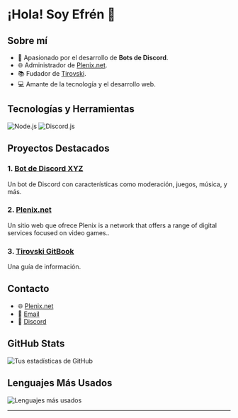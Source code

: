 # ¡Hola! Soy Efrén 👋

## Sobre mí
- 🤖 Apasionado por el desarrollo de **Bots de Discord**.
- 🌐 Administrador de [Plenix.net](https://plenix.net).
- 📚 Fudador de [Tirovski](https://tirovski.es).
- 💻 Amante de la tecnología y el desarrollo web.

## Tecnologías y Herramientas
![Node.js](https://img.shields.io/badge/Node.js-339933?style=flat&logo=node.js&logoColor=white)
![Discord.js](https://img.shields.io/badge/Discord.js-7289DA?style=flat&logo=discord&logoColor=white)

## Proyectos Destacados
### 1. [Bot de Discord XYZ](https://github.com/Tirovsky/bot-discord-xyz)
Un bot de Discord con características como moderación, juegos, música, y más.

### 2. [Plenix.net](https://plenix.net)
Un sitio web que ofrece Plenix is ​a network that offers a range of digital services focused on video games..

### 3. [Tirovski GitBook](https://tirovski.gitbook.io/tirovski/)
Una guía de información.

## Contacto
- 🌐 [Plenix.net](https://plenix.net)
- 📧 [Email](mailto:contact@tirovski.es)
- 💬 [Discord](https://discord.gg/sMUuFGTzap)

## GitHub Stats
![Tus estadísticas de GitHub](https://github-readme-stats.vercel.app/api?username=Tirovsky&show_icons=true&theme=radical)

## Lenguajes Más Usados
![Lenguajes más usados](https://github-readme-stats.vercel.app/api/top-langs/?username=Tirovsky&layout=compact&theme=radical)

---

